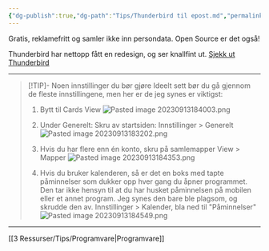 ```yaml
---
{"dg-publish":true,"dg-path":"Tips/Thunderbird til epost.md","permalink":"/tips/thunderbird-til-epost/"}
---
```



Gratis, reklamefritt og samler ikke inn persondata. Open Source er det også!

Thunderbird har nettopp fått en redesign, og ser knallfint ut.
[Sjekk ut Thunderbird](https://www.thunderbird.net/nb-NO/)

---

> [!TIP]- Noen innstillinger du bør gjøre
> Ideelt sett bør du gå gjennom de fleste innstillingene, men her er de jeg synes er viktigst:
> 1. Bytt til Cards View
![Pasted image 20230913184003.png](/img/user/3%20Ressurser/Vedlegg/Pasted%20image%2020230913184003.png)
> 
> 2. Under Generelt: Skru av startsiden:
Innstillinger > Generelt
![Pasted image 20230913183202.png](/img/user/3%20Ressurser/Vedlegg/Pasted%20image%2020230913183202.png)
> 
> 3. Hvis du har flere enn én konto, skru på samlemapper
View > Mapper
![Pasted image 20230913184353.png](/img/user/3%20Ressurser/Vedlegg/Pasted%20image%2020230913184353.png)
> 
> 4. Hvis du bruker kalenderen, så er det en boks med tapte påminnelser som dukker opp hver gang du åpner programmet. Den tar ikke hensyn til at du har husket påminnelsen på mobilen eller et annet program. Jeg synes den bare ble plagsom, og skrudde den av.
Innstillinger > Kalender, bla ned til "Påminnelser"
![Pasted image 20230913184549.png](/img/user/3%20Ressurser/Vedlegg/Pasted%20image%2020230913184549.png)

---
[[3 Ressurser/Tips/Programvare\|Programvare]]
